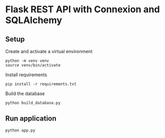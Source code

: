 # Flask REST API with Connexion and SQLAlchemy

## Setup

Create and activate a virtual environment

```shell
python -m venv venv
source venv/bin/activate
```

Install requirements

```shell
pip install -r requirements.txt
```

Build the database

```shell
python build_database.py
```

## Run application

```shell
python app.py
```

